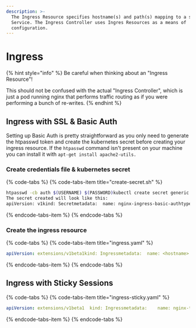 ```yaml
---
description: >-
  The Ingress Resource specifies hostname(s) and path(s) mapping to a specific
  Service. The Ingress Controller uses Ingres Resources as a means of
  configuration.
---
```


# Ingress

{% hint style="info" %}
Be careful when thinking about an "Ingress Resource"!  
  
This should not be confused with the actual "Ingress Controller", which is just a pod running nginx that performs traffic routing as if you were performing a bunch of re-writes.
{% endhint %}

## Ingress with SSL & Basic Auth

Setting up Basic Auth is pretty straightforward as you only need to generate the htpasswd token and create the kubernetes secret before creating your ingress resource. If the `htpasswd` command isn't present on your machine you can install it with `apt-get install apache2-utils.`

### Create credentials file & kubernetes secret

{% code-tabs %}
{% code-tabs-item title="create-secret.sh" %}
```bash
htpasswd -cb auth $(USERNAME) $(PASSWORD)kubectl create secret generic "nginx-ingress-basic-auth" --from-file="auth"
The secret created will look like this:
apiVersion: v1kind: Secretmetadata:  name: nginx-ingress-basic-authtype: Opaquedata:  auth: dXNlcjp5LWJhc2g1LkQuRlJTdDlvU0tieDByN2pFaXJiaHEuSmNLaUZScUJWRw==
```
{% endcode-tabs-item %}
{% endcode-tabs %}

### Create the ingress resource

{% code-tabs %}
{% code-tabs-item title="ingress.yaml" %}
```yaml
apiVersion: extensions/v1beta1kind: Ingressmetadata:  name: <hostname>  annotations:    kubernetes.io/ingress.class: "nginx"    nginx.ingress.kubernetes.io/auth-type: basic    nginx.ingress.kubernetes.io/auth-secret: nginx-ingress-basic-auth    nginx.ingress.kubernetes.io/auth-realm: "Authentication Required - foo"spec:  tls:  - hosts:    - <hostname>    secretName: <tls secret name>  rules:  - host: $HOST    http:      paths:      - path: /        backend:          serviceName: $SERVICE_NAME          servicePort: $SERVICE_PORT
```
{% endcode-tabs-item %}
{% endcode-tabs %}

## Ingress with Sticky Sessions

{% code-tabs %}
{% code-tabs-item title="ingress-sticky.yaml" %}
```yaml
apiVersion: extensions/v1beta1  kind: Ingressmetadata:    name: nginx-test-sticky  annotations:    kubernetes.io/ingress.class: "nginx"    ingress.kubernetes.io/affinity: "cookie"    ingress.kubernetes.io/session-cookie-name: "route"    ingress.kubernetes.io/session-cookie-hash: "sha1"spec:  rules:  - host: $HOST    http:      paths:      - path: /        backend:          serviceName: $SERVICE_NAME          servicePort: $SERVICE_PORT
```
{% endcode-tabs-item %}
{% endcode-tabs %}

